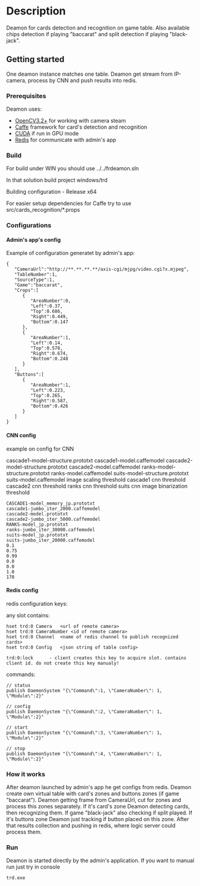 # Description

Deamon for cards detection and recognition on game table. Also available chips detection if playing "baccarat" and split detection if playing "black-jack".

## Getting started

One deamon instance matches one table. Deamon get stream from IP-camera, process by CNN and push results into redis.

### Prerequisites

Deamon uses:
* [OpenCV3.2+](https://github.com/opencv/opencv) for working with camera steam
* [Caffe](https://github.com/BVLC/caffe) framework for card's detection and recognition
* [CUDA](https://developer.nvidia.com/cuda-downloads) if run in GPU mode
* [Redis](https://redis.io/) for communicate with admin's app

### Build

For build under WIN you should use ../../frdeamon.sln

In that solution build project windows/trd

Building configuration - Release x64

For easier setup dependencies for Caffe try to use src/cards_recognition/*.props 

### Configurations

#### Admin's app's config

Example of configuration generatet by admin's app:
```
{
   "CameraUrl":"http://**.**.**.**/axis-cgi/mjpg/video.cgi?x.mjpeg",
   "TableNumber":1,
   "SourceType":1,
   "Game":"baccarat",
   "Crops":[
      {
         "AreaNumber":0,
         "Left":0.37,
         "Top":0.686,
         "Right":0.449,
         "Bottom":0.147
      },
      {
         "AreaNumber":1,
         "Left":0.14,
         "Top":0.578,
         "Right":0.674,
         "Bottom":0.248
      }
   ],
   "Buttons":[
      {
         "AreaNumber":1,
         "Left":0.223,
         "Top":0.265,
         "Right":0.587,
         "Bottom":0.426
      }
   ]
}
```

#### CNN config

example on config for CNN

cascade1-model-structure.prototxt
cascade1-model.caffemodel
cascade2-model-structure.prototxt
cascade2-model.caffemodel
ranks-model-structure.prototxt
ranks-model.caffemodel
suits-model-structure.prototxt
suits-model.caffemodel
image scaling
threshold cascade1 cnn
threshold cascade2 cnn
threshold ranks cnn
threshold suits cnn
image binarization threshold

```
CASCADE1-model_memory_jp.prototxt
cascade1-jumbo_iter_2000.caffemodel
cascade2-model.prototxt
cascade2-jumbo_iter_5000.caffemodel
RANKS-model_jp.prototxt
ranks-jumbo_iter_30000.caffemodel
suits-model_jp.prototxt
suits-jumbo_iter_20000.caffemodel
0.1
0.75
0.99
0.0
0.0
1.0
170
```

#### Redis config

redis configuration keys:

any slot contains: 

```
hset trd:0 Camera	<url of remote camera>
hset trd:0 CameraNumber	<id of remote camera>
hset trd:0 Channel	<name of redis channel to publish recognized cards>
hset trd:0 Config	<json string of table config>

trd:0:lock		- client creates this key to acquire slot. contains client id. do not create this key manualy!
```

commands:
```
// status
publish DaemonSystem "{\"Command\":1, \"CameraNumber\": 1, \"Module\":2}"

// config
publish DaemonSystem "{\"Command\":2, \"CameraNumber\": 1, \"Module\":2}"

// start
publish DaemonSystem "{\"Command\":3, \"CameraNumber\": 1, \"Module\":2}"

// stop
publish DaemonSystem "{\"Command\":4, \"CameraNumber\": 1, \"Module\":2}"
```

### How it works

After deamon launched by admin's app he get configs from redis. Deamon create own virtual table with card's zones and buttons zones (if game "baccarat"). Deamon getting frame from CameraUrl, cut for zones and process this zones separately. If it's card's zone Deamon detecting cards, then recognizing them. If game "black-jack" also checking if split played. If it's buttons zone Deamon just tracking if button placed on this zone. After that results collection and pushing in redis, where logic server could process them.


### Run

Deamon is started directly by the admin's application. If you want to manual run just try in console
```
trd.exe
```
